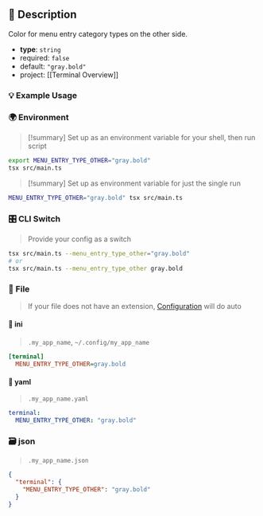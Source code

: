 ## 📜 Description

Color for menu entry category types on the other side.

- **type**: `string`
- required: `false`
- default: `"gray.bold"`
- project: [[Terminal Overview]]

### 💡 Example Usage

### 🌍 Environment

> [!summary] Set up as an environment variable for your shell, then run script
```bash
export MENU_ENTRY_TYPE_OTHER="gray.bold"
tsx src/main.ts
```
> [!summary] Set up as environment variable for just the single run

```bash
MENU_ENTRY_TYPE_OTHER="gray.bold" tsx src/main.ts
```
### 🎛️ CLI Switch

> Provide your config as a switch
```bash
tsx src/main.ts --menu_entry_type_other="gray.bold"
# or
tsx src/main.ts --menu_entry_type_other gray.bold
```
### 📁 File
>  If your file does not have an extension, [Configuration](/core/configuration) will do auto
#### 📘 ini

> `.my_app_name`, `~/.config/my_app_name`

```ini
[terminal]
  MENU_ENTRY_TYPE_OTHER=gray.bold
```
#### 📄 yaml

> `.my_app_name.yaml`

```yaml
terminal:
  MENU_ENTRY_TYPE_OTHER: "gray.bold"
```
### 🗃️ json

> `.my_app_name.json`

```json
{
  "terminal": {
    "MENU_ENTRY_TYPE_OTHER": "gray.bold"
  }
}
```
